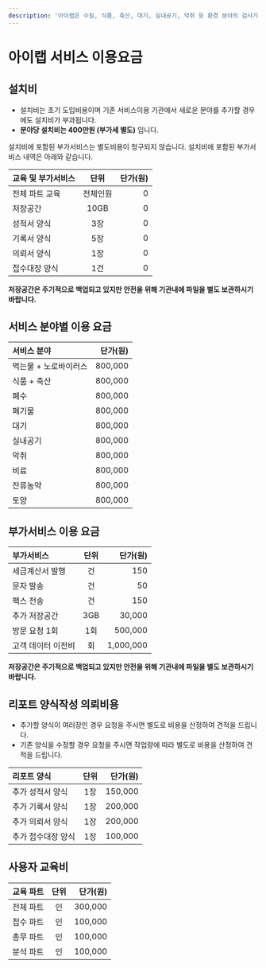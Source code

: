 ```yaml
---
description: '아이랩은 수질, 식품, 축산, 대기, 실내공기, 악취 등 환경 분야의 검사기관을 위한 통합 시험관리 서비스 입니다.'
---
```


# 아이랩 서비스 이용요금

## 설치비

* 설치비는 초기 도입비용이며 기존 서비스이용 기관에서 새로운 분야를 추가할 경우에도 설치비가 부과됩니다.
* **분야당 설치비는 400만원 \(부가세 별도\)** 입니다.

설치비에 포함된 부가서비스는 별도비용이 청구되지 않습니다. 설치비에 포함된 부가서비스 내역은 아래와 같습니다.

| 교육 및 부가서비스 | 단위 | 단가\(원\) |
| :--- | :---: | ---: |
| 전체 파트 교육 | 전체인원 | 0 |
| 저장공간 | 10GB | 0 |
| 성적서 양식 | 3장 | 0 |
| 기록서 양식 | 5장 | 0 |
| 의뢰서 양식 | 1장 | 0 |
| 접수대장 양식 | 1건 | 0 |

**저장공간은 주기적으로 백업되고 있지만 안전을 위해 기관내에 파일을 별도 보관하시기 바랍니다.**

## 서비스 분야별 이용 요금

| 서비스 분야 | 단가\(원\) |
| :--- | ---: |
| 먹는물 + 노로바이러스 | 800,000 |
| 식품 + 축산 | 800,000 |
| 폐수 | 800,000 |
| 폐기물 | 800,000 |
| 대기 | 800,000 |
| 실내공기 | 800,000 |
| 악취 | 800,000 |
| 비료 | 800,000 |
| 잔류농약 | 800,000 |
| 토양 | 800,000 |

## 부가서비스 이용 요금

| 부가서비스 | 단위 | 단가\(원\) |
| :--- | :---: | ---: |
| 세금계산서 발행 | 건 | 150 |
| 문자 발송 | 건 | 50 |
| 팩스 전송 | 건 | 150 |
| 추가 저장공간 | 3GB | 30,000 |
| 방문 요청 1회 | 1회 | 500,000 |
| 고객 데이터 이전비 | 회 | 1,000,000 |

**저장공간은 주기적으로 백업되고 있지만 안전을 위해 기관내에 파일을 별도 보관하시기 바랍니다.**

## 리포트 양식작성 의뢰비용

* 추가할 양식이 여러장인 경우 요청을 주시면 별도로 비용을 산정하여 견적을 드립니다.
* 기존 양식을 수정할 경우 요청을 주시면 작업량에 따라 별도로 비용을 산정하여 견적을 드립니다.

| 리포트  양식 | 단위 | 단가\(원\) |
| :--- | :---: | ---: |
| 추가 성적서 양식 | 1장 | 150,000 |
| 추가 기록서 양식 | 1장 | 200,000 |
| 추가 의뢰서 양식 | 1장 | 200,000 |
| 추가 접수대장 양식 | 1장 | 100,000 |

## 사용자 교육비

| 교육 파트 | 단위 | 단가\(원\) |
| :--- | :---: | ---: |
| 전체 파트 | 인 | 300,000 |
| 접수 파트 | 인 | 100,000 |
| 총무 파트 | 인 | 100,000 |
| 분석 파트 | 인 | 100,000 |

